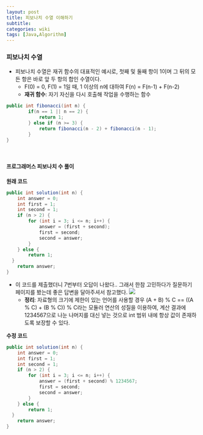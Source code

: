 ```yaml
---
layout: post
title: 피보나치 수열 이해하기
subtitle: 
categories: wiki
tags: [Java,Algorithm]
---
```


### 피보나치 수열

- 피보나치 수열은 재귀 함수의 대표적인 예시로, 첫째 및 둘째 항이 1이며 그 뒤의 모든 항은 바로 앞 두 항의 합인 수열이다.
    - F(0) = 0, F(1) = 1일 때, 1 이상의 n에 대하여 F(n) = F(n-1) + F(n-2)
    - **재귀 함수**: 자기 자신을 다시 호출해 작업을 수행하는 함수
```java
public int fibonacci(int n) {
		if(n == 1 || n == 2) {
			return 1;
		} else if (n >= 3) {			
			return fibonacci(n - 2) + fibonacci(n - 1);
		}
}
```
<br/>

#### 프로그래머스 피보나치 수 풀이
**원래 코드**
```java
public int solution(int n) {
	int answer = 0;
	int first = 1;
	int second = 1;
	if (n > 2) {
		for (int i = 3; i <= n; i++) {
			answer = (first + second);
			first = second;
			second = answer;
		}
	} else {
		return 1;
  }
	return answer;
}
```
- 이 코드를 제출했더니 7번부터 오답이 나왔다.. 그래서 한참 고민하다가 질문하기 페이지를 봤는데 좋은 답변을 달아주셔서 참고했다.
    <img src="../../../../assets/images/posts/fibonacci-reference.png">
    - **정리**: 자료형의 크기에 제한이 있는 언어를 사용할 경우 (A + B) % C == ((A % C) + (B % C)) % C라는 모듈러 연산의 성질을 이용하여, 계산 결과에 1234567으로 나눈 나머지를 대신 넣는 것으로 int 범위 내에 항상 값이 존재하도록 보장할 수 있다.

**수정 코드**
```java
public int solution(int n) {
	int answer = 0;
	int first = 1;
	int second = 1;
	if (n > 2) {
		for (int i = 3; i <= n; i++) {
			answer = (first + second) % 1234567;
			first = second;
			second = answer;
		}
	} else {
		return 1;
  }
	return answer;
}
```
